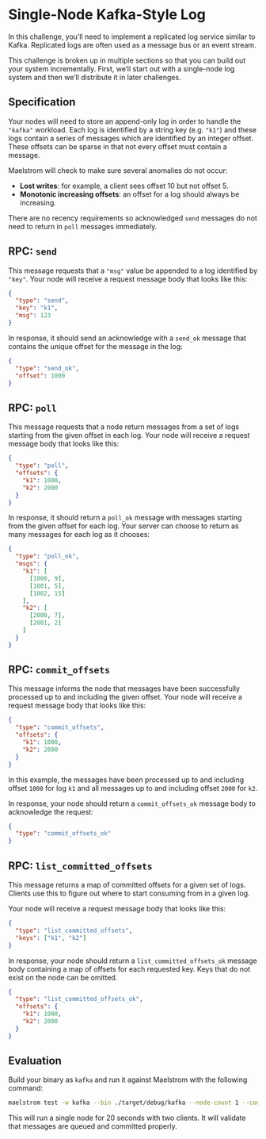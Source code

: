 # Single-Node Kafka-Style Log

In this challenge, you’ll need to implement a replicated log service similar to
Kafka. Replicated logs are often used as a message bus or an event stream.

This challenge is broken up in multiple sections so that you can build out your
system incrementally. First, we’ll start out with a single-node log system and
then we’ll distribute it in later challenges.

## Specification

Your nodes will need to store an append-only log in order to handle the `"kafka"`
workload. Each log is identified by a string key (e.g. `"k1"`) and these logs
contain a series of messages which are identified by an integer offset.
These offsets can be sparse in that not every offset must contain a message.

Maelstrom will check to make sure several anomalies do not occur:

- **Lost writes**: for example, a client sees offset 10 but not offset 5.
- **Monotonic increasing offsets**: an offset for a log should always be increasing.

There are no recency requirements so acknowledged `send` messages do not need
to return in `poll` messages immediately.

## RPC: `send`

This message requests that a `"msg"` value be appended to a log identified by `"key"`.
Your node will receive a request message body that looks like this:

```json
{
  "type": "send",
  "key": "k1",
  "msg": 123
}
```

In response, it should send an acknowledge with a `send_ok` message that contains
the unique offset for the message in the log:

```json
{
  "type": "send_ok",
  "offset": 1000
}
```

## RPC: `poll`

This message requests that a node return messages from a set of logs starting
from the given offset in each log. Your node will receive a request message
body that looks like this:

```json
{
  "type": "poll",
  "offsets": {
    "k1": 1000,
    "k2": 2000
  }
}
```

In response, it should return a `poll_ok` message with messages starting from
the given offset for each log. Your server can choose to return as many messages
for each log as it chooses:

```json
{
  "type": "poll_ok",
  "msgs": {
    "k1": [
      [1000, 9],
      [1001, 5],
      [1002, 15]
    ],
    "k2": [
      [2000, 7],
      [2001, 2]
    ]
  }
}
```

## RPC: `commit_offsets`

This message informs the node that messages have been successfully processed up
to and including the given offset. Your node will receive a request message body
that looks like this:

```json
{
  "type": "commit_offsets",
  "offsets": {
    "k1": 1000,
    "k2": 2000
  }
}
```

In this example, the messages have been processed up to and including offset `1000`
for log `k1` and all messages up to and including offset `2000` for `k2`.

In response, your node should return a `commit_offsets_ok` message body to
acknowledge the request:

```json
{
  "type": "commit_offsets_ok"
}
```

## RPC: `list_committed_offsets`

This message returns a map of committed offsets for a given set of logs.
Clients use this to figure out where to start consuming from in a given log.

Your node will receive a request message body that looks like this:

```json
{
  "type": "list_committed_offsets",
  "keys": ["k1", "k2"]
}
```

In response, your node should return a `list_committed_offsets_ok` message body
containing a map of offsets for each requested key. Keys that do not exist on
the node can be omitted.

```json
{
  "type": "list_committed_offsets_ok",
  "offsets": {
    "k1": 1000,
    "k2": 2000
  }
}
```

## Evaluation

Build your binary as `kafka` and run it against Maelstrom with the following command:

```bash
maelstrom test -w kafka --bin ./target/debug/kafka --node-count 1 --concurrency 2n --time-limit 20 --rate 1000
```

This will run a single node for 20 seconds with two clients. It will validate that messages are queued and committed properly.
